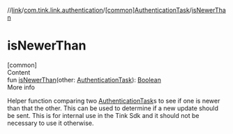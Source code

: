 //[link](../../index.md)/[com.tink.link.authentication](../index.md)/[[common]AuthenticationTask](index.md)/[isNewerThan](is-newer-than.md)



# isNewerThan  
[common]  
Content  
fun [isNewerThan](is-newer-than.md)(other: [AuthenticationTask](index.md)): [Boolean](https://kotlinlang.org/api/latest/jvm/stdlib/kotlin/-boolean/index.html)  
More info  


Helper function comparing two [AuthenticationTask](index.md)s to see if one is newer than that the other. This can be used to determine if a new update should be sent. This is for internal use in the Tink Sdk and it should not be necessary to use it otherwise.

  



